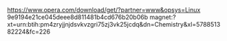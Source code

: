 https://www.opera.com/download/get/?partner=www&opsys=Linux
9e9194e21ce045deee8d811481b4cd676b20b06b
magnet:?xt=urn:btih:pm4zryjjnjdsvkvzgri75zj3vk25jcdq&dn=Chemistry&xl=578851382224&fc=226
